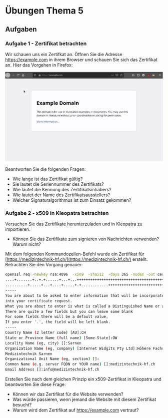 # Übungen Thema 5

## Aufgaben

### Aufgabe 1 - Zertifikat betrachten

Wir schauen uns ein Zertifkat an. Öffnen Sie die Adresse <https://example.com> in ihrem Browser und schauen Sie sich das Zertifikat an. Hier das Vorgehen in Firefox:

![](./firefox-zertifikat-anzeigen.gif)

Beantworten Sie die folgenden Fragen:

* Wie lange ist das Zertifikat gültig?
* Sie lautet die Seriennummer des Zertifikats?
* Wie lautet die Kennung des Zertifikatsinhabers?
* Wie lautet der Name des Zertifikatsausstellers?
* Welcher Signaturalgorithmus ist zum Einsatz gekommen?

### Aufgabe 2 - x509 in Kleopatra betrachten

Versuchen Sie das Zertifikate herunterzuladen und in Kleopatra zu importieren.

* Können Sie das Zertifikate zum signieren von Nachrichten verwenden? Warum nicht?

Mit dem folgenden Kommandozeilen-Befehl wurde ein Zertifikat für [https://medizintechnik-hf.ch/](https://medizintechnik-hf.ch/) erstellt. Betrachten Sie den Vorgang genauer:

```bash
openssl req -newkey rsa:4096  -x509  -sha512  -days 365 -nodes -out certificate.pem -keyout privatekey.pem
....+.......+..+.+......+...+...+++++++++++++++++++++++++++++++++++++++++++++++++++++++++++++++++*.+....+.........+..+...+.+.........+..+......+...+++++++++++++++++++++++++++++++++++++++++++++++++++++++++++++++++*...........+...+............+...+...+...+......+...+...+...+.+...+...+...+..+.........+......+....+.....................+........+...............+.+..+.......+........+......+.+...+........+...............+............+......+.......+...+....................+.+......+............+...+........+...............+....+.................................+.........+..............+......+.............+...+.....+..........+...............+...+..+.............+.........+...+..+......+.+.....+.........+.+++++++++++++++++++++++++++++++++++++++++++++++++++++++++++++++++
..........+.....+...+....+.....+.+............+++++++++++++++++++++++++++++++++++++++++++++++++++++++++++++++++*.....+..+.........+....+..+...+....+++++++++++++++++++++++++++++++++++++++++++++++++++++++++++++++++*.......+..................+..........+......+....................+......+......+...+....+..+.+........+.+...+..+.+.....+..........+.......................+.+........+.+......+.....................+........+.+........+......+....+..+.+..................+......+..................+...............+..+.+...............+...............+..+...+...+..........+.....+..........+......+.....+................+..+.+..+.........+.+...+...........+....+.....+....+..+.+++++++++++++++++++++++++++++++++++++++++++++++++++++++++++++++++
-----
You are about to be asked to enter information that will be incorporated
into your certificate request.
What you are about to enter is what is called a Distinguished Name or a DN.
There are quite a few fields but you can leave some blank
For some fields there will be a default value,
If you enter '.', the field will be left blank.
-----
Country Name (2 letter code) [AU]:CH
State or Province Name (full name) [Some-State]:OW
Locality Name (eg, city) []:Sarnen
Organization Name (eg, company) [Internet Widgits Pty Ltd]:Höhere Fachschule für
Medizintechnik Sarnen
Organizational Unit Name (eg, section) []:
Common Name (e.g. server FQDN or YOUR name) []:medizintechnik-hf.ch
Email Address []:info@medizintechnik-hf.ch
```

Erstellen Sie nach dem gleichen Prinzip ein x509-Zertifikat in Kleopatra und beantworten Sie diese Frage:

* Können wir das Zertifikat für die Website verwenden?
* Was würde passieren, wenn jemand die Website mit diesem Zertifikat besucht?
* Warum wird dem Zertifikat auf <https://example.com> vertraut?